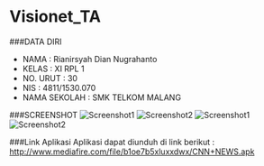 # Visionet_TA

###DATA DIRI
- NAMA : Rianirsyah Dian Nugrahanto
- KELAS : XI RPL 1
- NO. URUT : 30
- NIS : 4811/1530.070
- NAMA SEKOLAH : SMK TELKOM MALANG

###SCREENSHOT
![Screenshot1](https://s30.postimg.org/6btwvrssx/Screenshot_2016_12_10_19_56_32.jpg)
![Screenshot2](https://s28.postimg.org/ds3qv2mwd/Screenshot_2016_12_10_19_56_35.jpg)
![Screenshot1](https://s30.postimg.org/f55c6oqtd/Screenshot_2016_12_10_19_57_00.jpg)
![Screenshot2](https://s30.postimg.org/6ffoxci9d/Screenshot_2016_12_10_19_57_03.jpg)

###Link Aplikasi
Aplikasi dapat diunduh di link berikut : http://www.mediafire.com/file/b1oe7b5xluxxdwx/CNN+NEWS.apk
